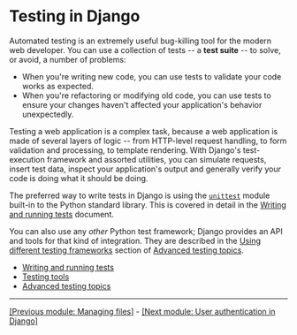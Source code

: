 # Testing in Django

Automated testing is an extremely useful bug-killing tool for the modern web developer. You can use a collection of tests -- a **test suite** -- to solve, or avoid, a number of problems:

* When you're writing new code, you can use tests to validate your code works as expected.
* When you're refactoring or modifying old code, you can use tests to ensure your changes haven't affected your application's behavior unexpectedly.

Testing a web application is a complex task, because a web application is made of several layers of logic -- from HTTP-level request handling, to form validation and processing, to template rendering. With Django's test-execution framework and assorted utilities, you can simulate requests, insert test data, inspect your application's output and generally verify your code is doing what it should be doing.

The preferred way to write tests in Django is using the [`unittest`](https://docs.python.org/3/library/unittest.html#module-unittest) module built-in to the Python standard library. This is covered in detail in the [Writing and running tests]() document.

You can also use any *other* Python test framework; Django provides an API and tools for that kind of integration. They are described in the [Using different testing frameworks]() section of [Advanced testing topics]().

* [Writing and running tests]()
* [Testing tools]()
* [Advanced testing topics]()

<hr>

[[Previous module: Managing files]](https://github.com/AndrewSRea/My_Learning_Port_II/tree/main/Django/Django_Docs/Managing_Files#managing-files) - [[Next module: User authentication in Django]]()